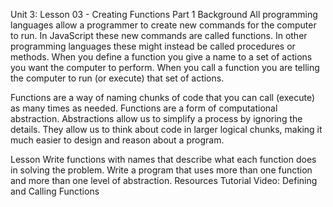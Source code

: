 
Unit 3: Lesson 03 - Creating Functions Part 1
Background
All programming languages allow a programmer to create new commands for the computer to run. In JavaScript these new commands are called functions. In other programming languages these might instead be called procedures or methods. When you define a function you give a name to a set of actions you want the computer to perform. When you call a function you are telling the computer to run (or execute) that set of actions.

Functions are a way of naming chunks of code that you can call (execute) as many times as needed. Functions are a form of computational abstraction. Abstractions allow us to simplify a process by ignoring the details. They allow us to think about code in larger logical chunks, making it much easier to design and reason about a program.

Lesson
Write functions with names that describe what each function does in solving the problem.
Write a program that uses more than one function and more than one level of abstraction.
Resources
Tutorial Video: Defining and Calling Functions
